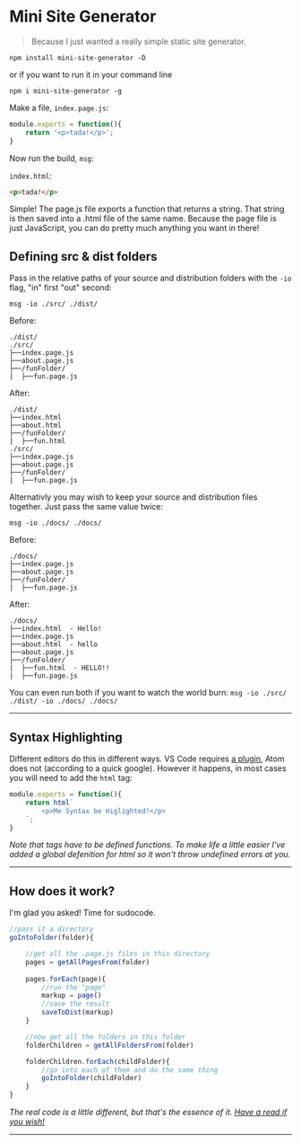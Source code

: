 # Mini Site Generator

>Because I just wanted a really simple static site generator.

```
npm install mini-site-generator -D
```

or if you want to run it in your command line

```
npm i mini-site-generator -g
```

Make a file, `index.page.js`:

```js
module.exports = function(){
    return '<p>tada!</p>';
}
```

Now run the build, `msg`:

`index.html`:
```html
<p>tada!</p>
```

Simple! The page.js file exports a function that returns a string. That string is then saved into a .html file of the same name. Because the page file is just JavaScript, you can do pretty much anything you want in there!

## Defining src & dist folders

Pass in the relative paths of your source and distribution folders with the `-io` flag, "in" first "out" second:

```
msg -io ./src/ ./dist/
```

Before: 

```
./dist/
./src/
├──index.page.js
├──about.page.js
├──/funFolder/
|  ├──fun.page.js
```

After:

```
./dist/
├──index.html
├──about.html
├──/funFolder/
|  ├──fun.html
./src/
├──index.page.js
├──about.page.js
├──/funFolder/
|  ├──fun.page.js
```

Alternativly you may wish to keep your source and distribution files together. Just pass the same value twice: 

```
msg -io ./docs/ ./docs/
```

Before:

```
./docs/
├──index.page.js
├──about.page.js
├──/funFolder/
|  ├──fun.page.js
```

After:

```
./docs/
├──index.html  - Hello!
├──index.page.js
├──about.html  - hello
├──about.page.js
├──/funFolder/
|  ├──fun.html  - HELLO!!
|  ├──fun.page.js
```

You can even run both if you want to watch the world burn: `msg -io ./src/ ./dist/ -io ./docs/ ./docs/`

---

## Syntax Highlighting
Different editors do this in different ways. VS Code requires [a plugin](https://marketplace.visualstudio.com/items?itemName=bierner.lit-html), Atom does not (according to a quick google). However it happens, in most cases you will need to add the `html` tag:

```js
module.exports = function(){
    return html`
        <p>Me Syntax be Higlighted!</p>
    `; 
}
```

_Note that tags have to be defined functions. To make life a little easier I've added a global defenition for html so it won't throw undefined errors at you._

---

## How does it work?

I'm glad you asked! Time for sudocode.

```js
//pass it a directory
goIntoFolder(folder){

    //get all the .page.js files in this directory
    pages = getAllPagesFrom(folder)
    
    pages.forEach(page){
        //run the "page"
        markup = page()
        //save the result
        saveToDist(markup)
    }

    //now get all the folders in this folder
    folderChildren = getAllFoldersFrom(folder)

    folderChildren.forEach(childFolder){
        //go into each of them and do the same thing
        goIntoFolder(childFolder)
    }
}
```

_The real code is a little different, but that's the essence of it. [Have a read if you wish!](https://github.com/ijmccallum/Mini-Site-Generator/blob/master/build.js)_

---
